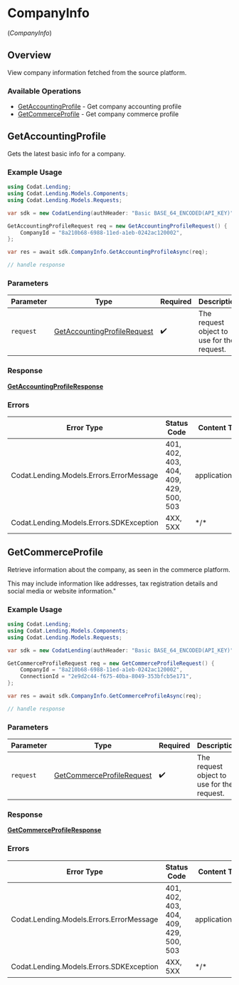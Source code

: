 # CompanyInfo
(*CompanyInfo*)

## Overview

View company information fetched from the source platform.

### Available Operations

* [GetAccountingProfile](#getaccountingprofile) - Get company accounting profile
* [GetCommerceProfile](#getcommerceprofile) - Get company commerce profile

## GetAccountingProfile

Gets the latest basic info for a company.

### Example Usage

```csharp
using Codat.Lending;
using Codat.Lending.Models.Components;
using Codat.Lending.Models.Requests;

var sdk = new CodatLending(authHeader: "Basic BASE_64_ENCODED(API_KEY)");

GetAccountingProfileRequest req = new GetAccountingProfileRequest() {
    CompanyId = "8a210b68-6988-11ed-a1eb-0242ac120002",
};

var res = await sdk.CompanyInfo.GetAccountingProfileAsync(req);

// handle response
```

### Parameters

| Parameter                                                                           | Type                                                                                | Required                                                                            | Description                                                                         |
| ----------------------------------------------------------------------------------- | ----------------------------------------------------------------------------------- | ----------------------------------------------------------------------------------- | ----------------------------------------------------------------------------------- |
| `request`                                                                           | [GetAccountingProfileRequest](../../Models/Requests/GetAccountingProfileRequest.md) | :heavy_check_mark:                                                                  | The request object to use for the request.                                          |

### Response

**[GetAccountingProfileResponse](../../Models/Requests/GetAccountingProfileResponse.md)**

### Errors

| Error Type                               | Status Code                              | Content Type                             |
| ---------------------------------------- | ---------------------------------------- | ---------------------------------------- |
| Codat.Lending.Models.Errors.ErrorMessage | 401, 402, 403, 404, 409, 429, 500, 503   | application/json                         |
| Codat.Lending.Models.Errors.SDKException | 4XX, 5XX                                 | \*/\*                                    |

## GetCommerceProfile

Retrieve information about the company, as seen in the commerce
platform.

This may include information like addresses, tax registration details and
social media or website information."

### Example Usage

```csharp
using Codat.Lending;
using Codat.Lending.Models.Components;
using Codat.Lending.Models.Requests;

var sdk = new CodatLending(authHeader: "Basic BASE_64_ENCODED(API_KEY)");

GetCommerceProfileRequest req = new GetCommerceProfileRequest() {
    CompanyId = "8a210b68-6988-11ed-a1eb-0242ac120002",
    ConnectionId = "2e9d2c44-f675-40ba-8049-353bfcb5e171",
};

var res = await sdk.CompanyInfo.GetCommerceProfileAsync(req);

// handle response
```

### Parameters

| Parameter                                                                       | Type                                                                            | Required                                                                        | Description                                                                     |
| ------------------------------------------------------------------------------- | ------------------------------------------------------------------------------- | ------------------------------------------------------------------------------- | ------------------------------------------------------------------------------- |
| `request`                                                                       | [GetCommerceProfileRequest](../../Models/Requests/GetCommerceProfileRequest.md) | :heavy_check_mark:                                                              | The request object to use for the request.                                      |

### Response

**[GetCommerceProfileResponse](../../Models/Requests/GetCommerceProfileResponse.md)**

### Errors

| Error Type                               | Status Code                              | Content Type                             |
| ---------------------------------------- | ---------------------------------------- | ---------------------------------------- |
| Codat.Lending.Models.Errors.ErrorMessage | 401, 402, 403, 404, 409, 429, 500, 503   | application/json                         |
| Codat.Lending.Models.Errors.SDKException | 4XX, 5XX                                 | \*/\*                                    |